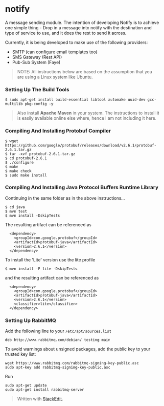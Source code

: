 # notify

A message sending module. The intention of developing Notify is to achieve one simple thing - Drop in a message into notify with the destination and type of service to use, and it does the rest to send it across.

Currently, it is being developed to make use of the following providers:

 - SMTP (can configure email templates too)
 - SMS Gateway (Rest API)
 - Pub-Sub System (Faye)

> NOTE: All instructions below are based on the assumption that you are using a Linux system like Ubuntu.

### Setting Up The Build Tools

    $ sudo apt-get install build-essential libtool automake uuid-dev gcc-multilib pkg-config -y

> Also install **Apache Maven** in your system. The instructions to install it is easily available online else where, hence I am not including it here.

### Compiling And Installing Protobuf Compiler

    $ wget https://github.com/google/protobuf/releases/download/v2.6.1/protobuf-2.6.1.tar.gz
    $ tar -xvf protobuf-2.6.1.tar.gz
    $ cd protobuf-2.6.1
    $ ./configure
    $ make
    $ make check
    $ sudo make install

### Compiling And Installing Java Protocol Buffers Runtime Library

Continuing in the same folder as in the above instructions...

    $ cd java
    $ mvn test
    $ mvn install -DskipTests

The resulting artifact can be referenced as 

      <dependency>
        <groupId>com.google.protobuf</groupId>
        <artifactId>protobuf-java</artifactId>
        <version>2.6.1</version>
      </dependency>

To install the 'Lite' version use the lite profile

    $ mvn install -P lite -DskipTests
    
and the resulting artifact can be referenced as

      <dependency>
        <groupId>com.google.protobuf</groupId>
        <artifactId>protobuf-java</artifactId>
        <version>2.6.1</version>
        <classifier>lite</classifier>
      </dependency>

### Setting Up RabbitMQ

Add the following line to your `/etc/apt/sources.list`

    deb http://www.rabbitmq.com/debian/ testing main

To avoid warnings about unsigned packages, add the public key to your trusted key list:

    wget https://www.rabbitmq.com/rabbitmq-signing-key-public.asc
    sudo apt-key add rabbitmq-signing-key-public.asc

Run

    sudo apt-get update
    sudo apt-get install rabbitmq-server

> Written with [StackEdit](https://stackedit.io/).

